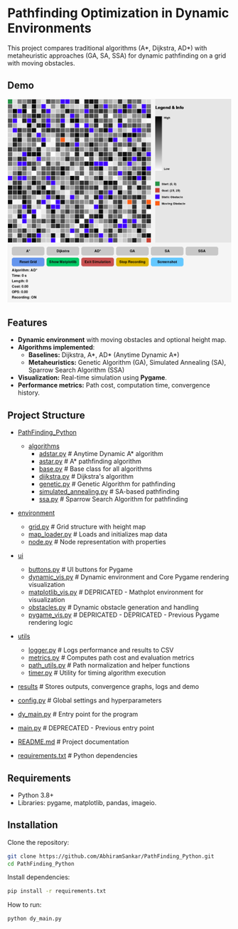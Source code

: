 # Pathfinding Optimization in Dynamic Environments
This project compares traditional algorithms (A*, Dijkstra, AD*) with metaheuristic approaches (GA, SA, SSA) for dynamic pathfinding on a grid with moving obstacles.

## Demo
![Watch the demo](results/simulation_20250731_081004.gif)

## Features
- **Dynamic environment** with moving obstacles and optional height map.
- **Algorithms implemented**:
  - **Baselines:** Dijkstra, A*, AD* (Anytime Dynamic A*)
  - **Metaheuristics:** Genetic Algorithm (GA), Simulated Annealing (SA), Sparrow Search Algorithm (SSA)
- **Visualization:** Real-time simulation using **Pygame**.
- **Performance metrics:** Path cost, computation time, convergence history.

## Project Structure
* [PathFinding_Python](./)
  
  * [algorithms](./algorithms/)
    * [adstar.py](./algorithms/adstar.py)           # Anytime Dynamic A* algorithm
    * [astar.py](./algorithms/astar.py)             # A* pathfinding algorithm
    * [base.py](./algorithms/base.py)               # Base class for all algorithms
    * [dijkstra.py](./algorithms/dijkstra.py)       # Dijkstra's algorithm
    * [genetic.py](./algorithms/genetic.py)         # Genetic Algorithm for pathfinding
    * [simulated_annealing.py](./algorithms/simulated_annealing.py) # SA-based pathfinding
    * [ssa.py](./algorithms/ssa.py)                 # Sparrow Search Algorithm for pathfinding

* [environment](./environment/)
    * [grid.py](./environment/grid.py)              # Grid structure with height map
    * [map_loader.py](./environment/map_loader.py)  # Loads and initializes map data
    * [node.py](./environment/node.py)              # Node representation with properties

* [ui](./ui/)
    * [buttons.py](./ui/buttons.py)                 # UI buttons for Pygame
    * [dynamic_vis.py](./ui/dynamic_vis.py)         # Dynamic environment and Core Pygame rendering visualization
    * [matplotlib_vis.py](./ui/matplotlib_vis.py)   # DEPRICATED - Mathplot environment for visualization
    * [obstacles.py](./ui/obstacles.py)             # Dynamic obstacle generation and handling
    * [pygame_vis.py](./ui/pygame_vis.py)           # DEPRICATED - DEPRICATED - Previous Pygame rendering logic

* [utils](./utils/)
    * [logger.py](./utils/logger.py)                # Logs performance and results to CSV
    * [metrics.py](./utils/metrics.py)              # Computes path cost and evaluation metrics
    * [path_utils.py](./utils/path_utils.py)        # Path normalization and helper functions
    * [timer.py](./utils/timer.py)                  # Utility for timing algorithm execution

* [results](./results/)                              # Stores outputs, convergence graphs, logs and demo

* [config.py](./config.py)                           # Global settings and hyperparameters
* [dy_main.py](./dy_main.py)                         # Entry point for the program
* [main.py](./main.py)                               # DEPRECATED - Previous entry point
* [README.md](./README.md)                           # Project documentation
* [requirements.txt](./requirements.txt)             # Python dependencies


## Requirements
- Python 3.8+
- Libraries: pygame, matplotlib, pandas, imageio.

## Installation

Clone the repository:
```bash
git clone https://github.com/AbhiramSankar/PathFinding_Python.git
cd PathFinding_Python
```
Install dependencies:
```bash
pip install -r requirements.txt
```
How to run:
```bash
python dy_main.py
```
